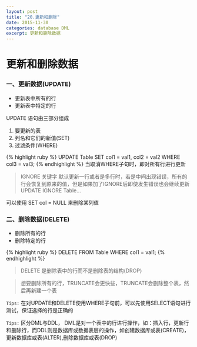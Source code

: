 ```yaml
---
layout: post
title: "20.更新和删除"
date: 2015-11-30
categories: database DML
excerpt: 更新和删除数据
---
```

# 更新和删除数据

### 一、更新数据(UPDATE)

* 更新表中所有的行
* 更新表中特定的行

UPDATE 语句由三部分组成
1.  要更新的表
2.  列名和它们的新值(SET)
3.  过滤条件(WHERE)

{% highlight ruby %}
UPDATE Table
SET col1 = val1,
    col2 = val2
WHERE col3 = val3;
{% endhighlight %}
当取消WHERE子句时，即对所有行进行更新

> IGNORE 关键字
> 默认更新一行或者是多行时，若是中间出现错误，所有的行会恢复到原来的值，但是如果加了IGNORE后即使发生错误也会继续更新
UPDATE IGNORE Table...

可以使用 SET col = NULL 来删除某列值

### 二、删除数据(DELETE)

* 删除所有的行
* 删除特定的行

{% highlight ruby %}
DELETE FROM Table
WHERE col1 = val1;
{% endhighlight %}

> DELETE 是删除表中的行而不是删除表的结构(DROP)

> 想要删除所有的行，TRUNCATE会更快些，TRUNCATE会删除整个表，然后再新建一个表

`Tips:` 在对UPDATE和DELETE使用WHERE子句前，可以先使用SELECT语句进行测试，保证选择的行是正确的

`Tips:` 区分DML与DDL， DML是对一个表中的行进行操作，如：插入行，更新行和删除行，而DDL则是数据库或数据表层的操作，如创建数据库或表(CREATE)，更新数据库或表(ALTER),删除数据库或表(DROP)
